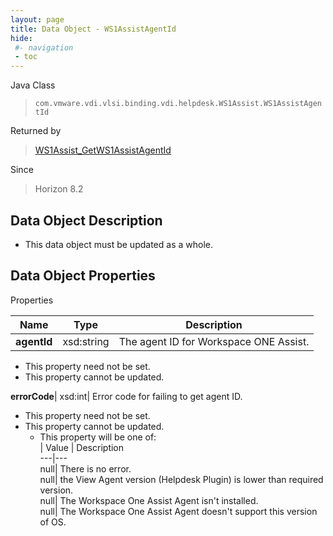 ```yaml
---
layout: page
title: Data Object - WS1AssistAgentId
hide:
 #- navigation
 - toc
---
```






Java Class  
> `com.vmware.vdi.vlsi.binding.vdi.helpdesk.WS1Assist.WS1AssistAgentId`

Returned by  
> [WS1Assist_GetWS1AssistAgentId](vdi.helpdesk.WS1Assist.md#getWS1AssistAgentId)

Since  
> Horizon 8.2


## Data Object Description 

  * This data object must be updated as a whole.



## Data Object Properties

Properties

Name |  Type |  Description   
---|---|---  
**agentId**|  xsd:string|  The agent ID for Workspace ONE Assist.   


* This property need not be set.
* This property cannot be updated.

  
**errorCode**|  xsd:int|  Error code for failing to get agent ID.   


* This property need not be set.
* This property cannot be updated.
  * This property will be one of:  
|  Value |  Description   
---|---  
null| There is no error.  
null| the View Agent version (Helpdesk Plugin) is lower than required version.  
null| The Workspace One Assist Agent isn't installed.  
null| The Workspace One Assist Agent doesn't support this version of OS.  

  
  
  

  
  
